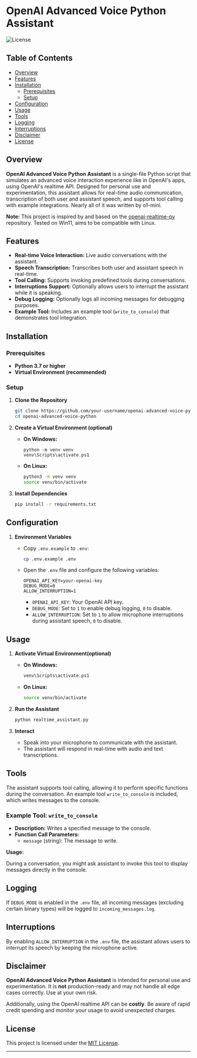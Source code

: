# OpenAI Advanced Voice Python Assistant

![License](https://img.shields.io/badge/license-MIT-blue.svg)

## Table of Contents

- [Overview](#overview)
- [Features](#features)
- [Installation](#installation)
  - [Prerequisites](#prerequisites)
  - [Setup](#setup)
- [Configuration](#configuration)
- [Usage](#usage)
- [Tools](#tools)
- [Logging](#logging)
- [Interruptions](#interruptions)
- [Disclaimer](#disclaimer)
- [License](#license)

## Overview

**OpenAI Advanced Voice Python Assistant** is a single-file Python script that simulates an advanced voice interaction experience like in OpenAI's apps, using OpenAI's realtime API. Designed for personal use and experimentation, this assistant allows for real-time audio communication, transcription of both user and assistant speech, and supports tool calling with example integrations. Nearly all of it was written by o1-mini.

**Note:** This project is inspired by and based on the [openai-realtime-py](https://github.com/p-i-/openai-realtime-py) repository. Tested on Win11, aims to be compatible with Linux.

## Features

- **Real-time Voice Interaction:** Live audio conversations with the assistant.
- **Speech Transcription:** Transcribes both user and assistant speech in real-time.
- **Tool Calling:** Supports invoking predefined tools during conversations.
- **Interruptions Support:** Optionally allows users to interrupt the assistant while it is speaking.
- **Debug Logging:** Optionally logs all incoming messages for debugging purposes.
- **Example Tool:** Includes an example tool (`write_to_console`) that demonstrates tool integration.

## Installation

### Prerequisites

- **Python 3.7 or higher**
- **Virtual Environment (recommended)**

### Setup

1. **Clone the Repository**

   ```bash
   git clone https://github.com/your-username/openai-advanced-voice-python.git
   cd openai-advanced-voice-python
   ```

2. **Create a Virtual Environment (optional)**

   - **On Windows:**

     ```
     python -m venv venv
     venv\Scripts\activate.ps1
     ```

   - **On Linux:**

     ```bash
     python3 -m venv venv
     source venv/bin/activate
     ```

3. **Install Dependencies**

   ```bash
   pip install -r requirements.txt
   ```

## Configuration

1. **Environment Variables**

   - Copy `.env.example` to `.env`:

     ```bash
     cp .env.example .env
     ```

   - Open the `.env` file and configure the following variables:

     ```
     OPENAI_API_KEY=your-openai-key
     DEBUG_MODE=0
     ALLOW_INTERRUPTION=1
     ```

     - `OPENAI_API_KEY`: Your OpenAI API key.
     - `DEBUG_MODE`: Set to `1` to enable debug logging, `0` to disable.
     - `ALLOW_INTERRUPTION`: Set to `1` to allow microphone interruptions during assistant speech, `0` to disable.

## Usage

1. **Activate Virtual Environment(optional)**

   - **On Windows:**

     ```bash
     venv\Scripts\activate.ps1
     ```

   - **On Linux:**

     ```bash
     source venv/bin/activate
     ```

2. **Run the Assistant**

   ```bash
   python realtime_assistant.py
   ```

3. **Interact**

   - Speak into your microphone to communicate with the assistant.
   - The assistant will respond in real-time with audio and text transcriptions.

## Tools

The assistant supports tool calling, allowing it to perform specific functions during the conversation. An example tool `write_to_console` is included, which writes messages to the console.

### Example Tool: `write_to_console`

- **Description:** Writes a specified message to the console.
- **Function Call Parameters:**
  - `message` (string): The message to write.

**Usage:**

During a conversation, you might ask assistant to invoke this tool to display messages directly in the console.

## Logging

If `DEBUG_MODE` is enabled in the `.env` file, all incoming messages (excluding certain binary types) will be logged to `incoming_messages.log`.

## Interruptions

By enabling `ALLOW_INTERRUPTION` in the `.env` file, the assistant allows users to interrupt its speech by keeping the microphone active.

## Disclaimer

**OpenAI Advanced Voice Python Assistant** is intended for personal use and experimentation. It is **not** production-ready and may not handle all edge cases correctly. Use at your own risk.

Additionally, using the OpenAI realtime API can be **costly**. Be aware of rapid credit spending and monitor your usage to avoid unexpected charges.

## License

This project is licensed under the [MIT License](LICENSE).

---
